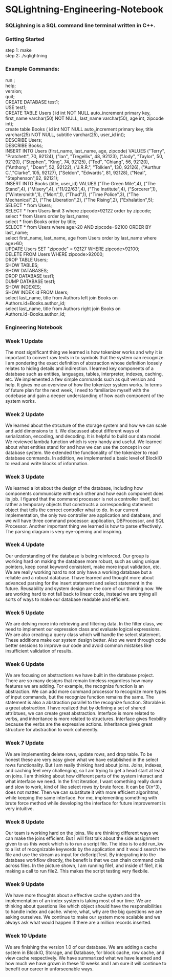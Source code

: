 # SQLightning-Engineering-Notebook

### SQLighning is a SQL command line terminal written in C++.


### Getting Started
step 1: make<br>
step 2: ./sqlightning<br>

### Example Commands:<br>
run <filename>;<br>
help;<br>
version;<br>
quit;<br>
CREATE DATABASE test1;<br>
USE test1;<br>
CREATE TABLE Users ( id int NOT NULL auto_increment primary key, first_name varchar(50) NOT NULL, last_name varchar(50), age int, zipcode int);<br>
create table Books ( id int NOT NULL auto_increment primary key, title varchar(25) NOT NULL, subtitle varchar(25), user_id int);<br>
DESCRIBE Users;<br>
DESCRIBE Books;<br>
INSERT INTO Users (first_name, last_name, age, zipcode) VALUES ("Terry",     "Pratchett", 70,  92124), ("Ian",       "Tregellis", 48,  92123), ("Jody",      "Taylor",    50,  92120), ("Stephen",   "King",      74,  92125), ("Ted",       "Chiang",    56,  92120), ("Anthony",   "Doerr",     52,  92122), ("J.R.R.",    "Tolkien",   130, 92126), ("Aurthur C.","Clarke",    105, 92127), ("Seldon",    "Edwards",   81,  92128), ("Neal",      "Stephenson",62,  92121);<br>
INSERT INTO Books (title, user_id) VALUES ("The Green Mile",4), ("The Stand",4), ("Misery",4), ("11/22/63",4), ("The Institute",4), ("Sorcerer",1), ("Wintersmith",1), ("Mort",1), ("Thud",1), ("Time Police",3), ("The Mechanical",2), ("The Liberation",2), ("The Rising",2), ("Exhalation",5);<br>
SELECT * from Users;<br>
SELECT * from Users  limit 3 where zipcode>92122 order by zipcode;<br>
select * from Users order by last_name;<br>
select * from Books order by title;<br>
SELECT * from Users where age>20 AND zipcode=92100 ORDER BY last_name;<br>
select first_name, last_name, age from Users order by last_name where age>60;<br>
UPDATE Users SET "zipcode" = 92127 WHERE zipcode>92100;<br>
DELETE FROM Users WHERE zipcode>92000;<br>
DROP TABLE Users;<br>
SHOW TABLES;<br>
SHOW DATABASES;<br>
DROP DATABASE test1;<br>
DUMP DATABASE test1;<br>
SHOW INDEXES;<br>
SHOW INDEX id FROM Users;<br>
select last_name, title from Authors left join Books on Authors.id=Books.author_id;<br>
select last_name, title from Authors right join Books on Authors.id=Books.author_id;<br>

### Engineering Notebook
  
### Week 1 Update
The most significant thing we learned is how tokenizer works and why it is important to convert raw texts in to symbols that the system can recognize. I am pondering the exact definition of abstraction whose definition loosely relates to hiding details and indirection. I learned key components of a database such as entities, languages, tables, interpreter, indexes, caching, etc. We implemented a few simple commands such as quit version and help. It gives me an overview of how the tokenizer system works. In terms of future plan for the next week, I need to familiarize myself with the codebase and gain a deeper understanding of how each component of the system works.

### Week 2 Update
We learned about the strcuture of the storage system and how we can scale and add dimensions to it. We discussed about different ways of serialization, encoding, and decoding. It is helpful to build our data model. We reviewed lambda function which is very handy and useful. We learned about what entities stand for and how we can use the concept in our database system. We extended the functionality of the tokenizer to read database commands. In addition, we implemented a basic level of BlockIO to read and write blocks of information.

### Week 3 Update
We learned a lot about the design of the database, including how components communciate with each other and how each component does its job. I figured that the command processor is not a controller itself, but rather a temporary objects that constructs a corresponding statement object that tells the correct controller what to do. In our current implementation, the only two controller are application and database, and we will have three command processor: application, DBProcessor, and SQL Processor. Another important thing we learned is how to parse effectively. The parsing diagram is very eye-opening and inspiring.

### Week 4 Update
Our understanding of the database is being reinforced. Our group is working hard on making the database more robust, such as using unique pointers, keep const keyword consistent, make more input validation, etc. We are really working hard to not only have a working database but a reliable and a robust database. I have learned and thought more about advanced parsing for the insert statement and select statement in the future. Reusability and system design are the core of our thinking now. We are working hard to not fall back to linear code, instead we are trying all sorts of ways to make our database readable and efficient.

### Week 5 Update
We are delving more into retrieving and filtering data. In the filter class, we need to implement our expression class and evaluate logical expressions. We are also creating a query class which will handle the select statement. These additions make our system design better. Also we went through code better sessions to improve our code and avoid common mistakes like insufficient validation of results.

### Week 6 Update
We are focusing on abstractions we have built in the database project. There are so many designs that remain timeless regardless how many features we are adding. For example, the recognize function is an abstraction. We can add more command processor to recognize more types of input commands, but the recognize function remains the same. The statement is also a abstraction parallel to the recognize function. Storable is a great abstraction. I have realized that by defining a set of shared attribtues, we can create great abstraction. Interface is more related to verbs, and inheritance is more related to structures. Interface gives flexbility because the verbs are the expressive actions. Inheritance gives great structure for abstraction to work coherently.

### Week 7 Update
We are implementing delete rows, update rows, and drop table. To be honest these are very easy given what we have established in the select rows functionality. But I am really thinking hard about joins. Joins, indexes, and caching feel very challenging, so I am trying to get a head start at least on joins. I am thinking about how different parts of the system interact and what interface we need. In the first iteration, I want something really dumb and slow to work, kind of like select rows by brute force. It can be O(n^3), does not matter. Then we can substitute it with more efficient algorihtms, while keeping the same interface. For me, implementing something with brute force method while developing the interface for future improvement is very intuitive.

### Week 8 Update
Our team is working hard on the joins. We are thinking different ways we can make the joins efficient. But I will first talk about the side assignment given to us this week which is to run a script file. The idea is to add run_kw to a list of recognizable keywords by the application and it would search the file and use the stream as input for doScriptTest. By integrating into the database workflow directly, the benefit is that we can chain command calls across files. In the picture shown, I am running file1, and inside of file1, it is making a call to run file2. This makes the script testing very flexbile.

### Week 9 Update
We have more thoughts about a effective cache system and the implementation of an index system is taking most of our time. We are thinking about questions like which object should have the responsibilities to handle index and cache. where, what, why are the big questions we are asking ourselves. We continue to make our system more scalable and we always ask what would happen if there are a million records inserted.

### Week 10 Update
We are finishing the version 1.0 of our database. We are adding a cache system in BlockIO, Storage, and Database, for block cache, row cache, and view cache respectively. We have summarized what we have learned and how much we have grown in these 10 weeks and I am sure it will continue to benefit our career in unforseenable ways.
